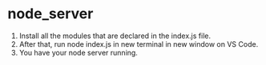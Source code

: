 ﻿# node_server

 1. Install all the modules that are declared in the index.js file.
 2. After that, run node index.js in new terminal in new window on VS Code.
 3. You have your node server running. 
